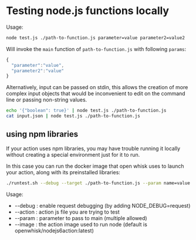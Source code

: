 # Testing node.js functions locally

Usage:

```bash
node test.js ./path-to-function.js parameter=value parameter2=value2
```

Will invoke the `main` function of `path-to-function.js` with following `params`:
```javascript
{
  "parameter":"value",
  "parameter2":"value"
}
```

Alternatively, input can be passed on stdin, this allows the creation of more complex input
objects that would be inconvenient to edit on the command line or passing non-string values.

```bash
echo '{"boolean": true}' | node test.js ./path-to-function.js
cat input.json | node test.js ./path-to-function.js
```

## using npm libraries

If your action uses npm libraries, you may have trouble running it locally without creating a special environment just for it to run.

In this case you can run the docker image that open whisk uses to launch your action, along with its preinstalled libraries:

```bash
./runtest.sh --debug --target ./path-to-function.js --param name=value --param othername=othervalue
```

Usage:
* --debug : enable request debugging (by adding NODE_DEBUG=request)
* --action : action js file you are trying to test 
* --param : parameter to pass to main (multiple allowed)
* --image : the action image used to run node (default is openwhisk/nodejs6action:latest)
